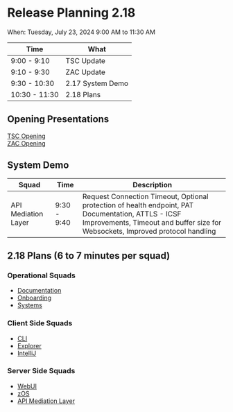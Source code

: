 # Release Planning 2.18

When: Tuesday, July 23, 2024 9:00 AM to 11:30 AM

| Time          | What             | 
|---------------|------------------|
| 9:00 - 9:10   | TSC Update       |
| 9:10 - 9:30   | ZAC Update       |
| 9:30 - 10:30  | 2.17 System Demo |
| 10:30 - 11:30 | 2.18 Plans       |

## Opening Presentations<br>

[TSC Opening]()<br>
[ZAC Opening]()<br>

## System Demo

| Squad               | Time         | Description                                                                                                                                                                          |
|---------------------|--------------|--------------------------------------------------------------------------------------------------------------------------------------------------------------------------------------|
| API Mediation Layer | 9:30 - 9:40 | Request Connection Timeout, Optional protection of health endpoint, PAT Documentation, ATTLS - ICSF Improvements, Timeout and buffer size for Websockets, Improved protocol handling |

## 2.18 Plans (6 to 7 minutes per squad)

### Operational Squads

- [Documentation](https://github.com/zowe/community/blob/master/Project%20Management/PI%20Planning/24PI3%20Planning/PI%20Planning%20Preparation%20by%20Squad/Zowe%20Doc%20Squad%20-%2024PI3%20Objectives.md)
- [Onboarding](https://github.com/zowe/community/blob/master/Project%20Management/PI%20Planning/24PI3%20Planning/PI%20Planning%20Preparation%20by%20Squad/Zowe%20Onboarding%20Squad%20-%2024PI3%20Objectives.md)
- [Systems](https://github.com/zowe/community/blob/master/Project%20Management/PI%20Planning/24PI3%20Planning/PI%20Planning%20Preparation%20by%20Squad/Zowe%20Systems%20Squad%20-%2024PI3%20Objectives.md)

### Client Side Squads

- [CLI](https://github.com/zowe/community/blob/master/Project%20Management/PI%20Planning/24PI3%20Planning/PI%20Planning%20Preparation%20by%20Squad/Zowe%20CLI%20Squad%20-%2024PI3%20Objectives.md)
- [Explorer](https://github.com/zowe/community/blob/master/Project%20Management/PI%20Planning/24PI3%20Planning/PI%20Planning%20Preparation%20by%20Squad/Zowe%20Explorer%20Squad%20-%2024PI3%20Objectives.md)
- [IntelliJ](https://github.com/zowe/community/blob/master/Project%20Management/PI%20Planning/24PI3%20Planning/PI%20Planning%20Preparation%20by%20Squad/Zowe%20IntelliJ%20Squad%20-%2024PI3%20Objectives.md)

### Server Side Squads

- [WebUI](https://github.com/zowe/community/blob/master/Project%20Management/PI%20Planning/24PI3%20Planning/PI%20Planning%20Preparation%20by%20Squad/Web%20UI%20Squad%20-%2024PI3%20Objectives.md)
- [zOS](https://github.com/zowe/community/blob/master/Project%20Management/PI%20Planning/24PI3%20Planning/PI%20Planning%20Preparation%20by%20Squad/Zowe%20ZOS%20Squad%20-%2024PI3%20Objectives.md)
- [API Mediation Layer](https://github.com/zowe/community/blob/master/Project%20Management/PI%20Planning/24PI3%20Planning/PI%20Planning%20Preparation%20by%20Squad/Zowe%20API%20ML%20Squad%20-%2024PI3%20Objectives.md)
